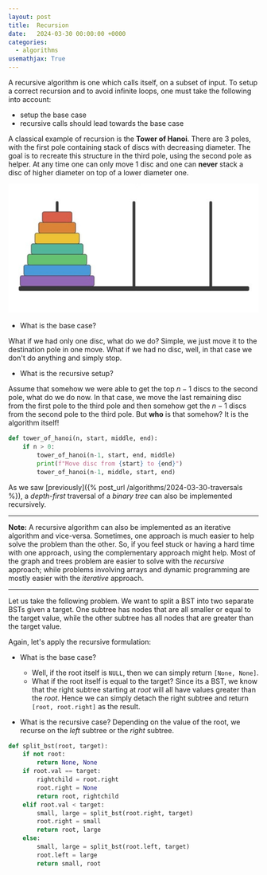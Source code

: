 ```yaml
---
layout: post
title:  Recursion
date:   2024-03-30 00:00:00 +0000
categories:
  - algorithms
usemathjax: True
---
```


A recursive algorithm is one which calls itself, on a subset of input. To setup a correct recursion and to avoid infinite loops, one
must take the following into account:
- setup the base case
- recursive calls should lead towards the base case

A classical example of recursion is the **Tower of Hanoi**. There are 3 poles, with the first pole containing stack of discs with decreasing diameter. The 
goal is to recreate this structure in the third pole, using the second pole as helper. At any time one can only move 1 disc and one can **never** stack a 
disc of higher diameter on top of a lower diameter one.

![](/images/hanoi.png)

- What is the base case?

What if we had only one disc, what do we do? Simple, we just move it to the destination pole in one move. What if we had no disc, 
well, in that case we don't do anything and simply stop.

- What is the recursive setup?

Assume that somehow we were able to get the top $n-1$ discs to the second pole, what do we do now. In that case, we move the last 
remaining disc from the first pole to the third pole and then somehow get the $n-1$ discs from the second pole to the third pole. 
But **who** is that somehow? It is the algorithm itself!

```python
def tower_of_hanoi(n, start, middle, end):
    if n > 0:
        tower_of_hanoi(n-1, start, end, middle)
        print(f"Move disc from {start} to {end}")
        tower_of_hanoi(n-1, middle, start, end)
```

As we saw [previously]({% post_url /algorithms/2024-03-30-traversals %}), a *depth-first* traversal of a *binary tree* can also be implemented recursively.

---
**Note:** A recursive algorithm can also be implemented as an iterative algorithm and vice-versa. Sometimes, one approach is much easier to help solve the problem than the other. So, if you feel stuck or having a hard time with one approach, using the complementary approach might help. Most of the graph and trees problem are easier to solve with the *recursive* approach; while problems involving arrays and dynamic programming are mostly easier with the *iterative* approach. 

---

Let us take the following problem. We want to split a BST into two separate BSTs given a target. One subtree has nodes that are all smaller or equal to the target value, while the other subtree has all nodes that are greater than the target value.

Again, let's apply the recursive formulation:

- What is the base case?
    - Well, if the root itself is `NULL`, then we can simply return `[None, None]`. 
    - What if the root itself is equal to the target? Since its a BST, we know that the right subtree starting at *root* will all have values greater than the *root*. Hence we can simply detach the right subtree and return `[root, root.right]` as the result.

- What is the recursive case?
Depending on the value of the root, we recurse on the *left* subtree or the *right* subtree.

```python
def split_bst(root, target):
    if not root:
        return None, None
    if root.val == target:
        rightchild = root.right
        root.right = None
        return root, rightchild
    elif root.val < target:
        small, large = split_bst(root.right, target)
        root.right = small
        return root, large
    else:
        small, large = split_bst(root.left, target)
        root.left = large
        return small, root
```